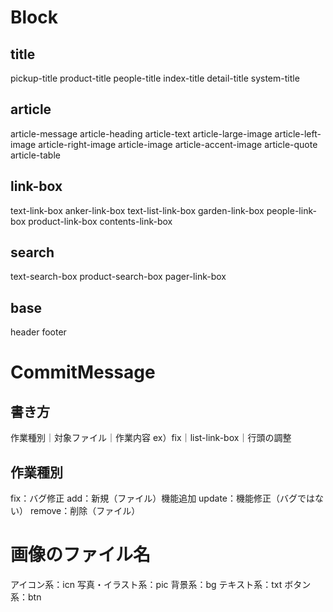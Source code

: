 # Block

## title
pickup-title
product-title
people-title
index-title
detail-title
system-title

## article
article-message
article-heading
article-text
article-large-image
article-left-image
article-right-image
article-image
article-accent-image
article-quote
article-table

## link-box
text-link-box
anker-link-box
text-list-link-box
garden-link-box
people-link-box
product-link-box
contents-link-box

## search
text-search-box
product-search-box
pager-link-box

## base
header
footer

# CommitMessage

## 書き方
作業種別｜対象ファイル｜作業内容
ex）fix｜list-link-box｜行頭の調整

## 作業種別
fix：バグ修正
add：新規（ファイル）機能追加
update：機能修正（バグではない）
remove：削除（ファイル）

# 画像のファイル名

アイコン系：icn
写真・イラスト系：pic
背景系：bg
テキスト系：txt
ボタン系：btn
